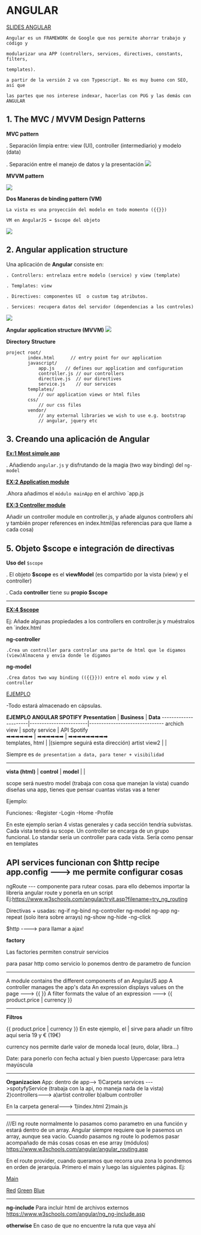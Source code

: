 <h1>ANGULAR</h1>

<a href="https://skylabcoders.github.io/bootcamp-julio2017/?full#135">SLIDES ANGULAR</a>

```
Angular es un FRAMEWORK de Google que nos permite ahorrar trabajo y código y

modularizar una APP (controllers, services, directives, constants, filters, 

templates).

a partir de la versión 2 va con Typescript. No es muy bueno con SEO, así que 

las partes que nos interese indexar, hacerlas con PUG y las demás con ANGULAR
```



<h2>1. The MVC / MVVM Design Patterns</h2>

**MVC pattern**

. Separación limpia entre: view (UI), controller (intermediario) y modelo (data)

. Separación entre el manejo de datos y la presentación
<img src="img/z__MVC.png">


**MVVM pattern**

<img src="img/z__MVVM.png">

**Dos Maneras de binding pattern (VM)**

    La vista es una proyección del modelo en todo momento ({{}})

    VM en AngularJS ➡ $scope del objeto

<img src="img/z__two-way-binding.png">


<h2>2. Angular application structure</h2>

Una aplicación de **Angular** consiste en:

    . Controllers: entrelaza entre modelo (service) y view (template)

    . Templates: view

    . Directives: componentes UI  o custom tag atributos.

    . Services: recupera datos del servidor (dependencias a los controles)

<img src="img/z__angular-app-structure.png">


**Angular application structure (MVVM)**
<img src="img/z__angular-app-structure-mvvm.png">


**Directory Structure**

```
project root/
        index.html      // entry point for our application
        javascript/
            app.js    // defines our application and configuration
            controller.js // our controllers
            directive.js  // our directives
            service.js    // our services
        templates/
            // our application views or html files
        css/
            // our css files
        vendor/
            // any external libraries we wish to use e.g. bootstrap
            // angular, jquery etc
```

<h2>3. Creando una aplicación de Angular</h2>

<a href="https://github.com/jovihu10/skylab_bootcamp2017/tree/master/COURSE/week3/angular/the_most_basic_app-1">**Ex:1 Most simple app**</a>

. Añadiendo `angular.js` y disfrutando de la magia (two way binding) del `ng-model`


<a href="https://github.com/jovihu10/skylab_bootcamp2017/tree/master/COURSE/week3/angular/aplication_module-2">**EX:2 Application module**</a>

.Ahora añadimos el `módulo mainApp` en el archivo `app.js

<a href="https://github.com/jovihu10/skylab_bootcamp2017/tree/master/COURSE/week3/angular/controller_module-3">**EX:3 Controller module**</a>

Añadir un controller module en controller.js, y añade algunos controllers ahí y también proper references en index.html(las referencias para que llame a cada cosa)


<h2>5. Objeto $scope e integración de directivas</h2>

**Uso del** `$scope`

. El objeto **$scope** es el **viewModel** (es compartido por la vista (view) y el controller)

. Cada **controller** tiene su **propio $scope**

____

<a href="https://github.com/jovihu10/skylab_bootcamp2017/tree/master/COURSE/week3/angular/scope-4">**EX:4 $scope**</a>

Ej: Añade algunas propiedades a los controllers en controller.js y muéstralos en `index.html




**ng-controller** 

    .Crea un controller para controlar una parte de html que le digamos (view)Almacena y envía donde le digamos

**ng-model**

    .Crea datos two way binding (({{}})) entre el modo view y el controller 

<a href="http://jsfiddle.net/lillylangtree/jja3fjt6/1/">EJEMPLO</a>

-Todo estará almacenado en cápsulas.

**EJEMPLO ANGULAR SPOTIFY**
**Presentation**      |    **Business**        |              **Data**
----------------------|------------------------|-------------------------------
archich view          |    spoty service       |         API Spotify         
➡➡➡➡➡➡                |    ➡➡➡➡➡➡              |        ➡➡➡➡➡➡➡➡➡      
templates, html       |                        |(siempre seguirá esta dirección)
artist view2          |                        |       


Siempre es `de presentation a data, para tener + visibilidad`

-------------------------------------------------------------------
**vista (html)**      |     **control**        |      **model**
                      |                        |            



scope será nuestro model (trabaja con cosa que manejan la vista)
cuando diseñas una app, tienes que pensar cuantas vistas vas a tener



Ejemplo:

Funciones:
-Register
-Login
-Home
-Profile

En este ejemplo serían 4 vistas generales y cada sección tendría subvistas. Cada vista tendrá su scope. Un controller se encarga de un grupo funcional. Lo standar sería un controller para cada vista.
Sería como pensar en templates



API services funcionan con $http recipe
app.config ---> me permite configurar cosas
-----
ngRoute --- componente para rutear cosas. para ello debemos importar la libreria angular route y ponerla en un script
Ej:https://www.w3schools.com/angular/tryit.asp?filename=try_ng_routing


Directivas + usadas:
ng-if
ng-bind
ng-controller
ng-model
ng-app
ng-repeat        (solo itera sobre arrays)
ng-show
ng-hide
-ng-click

$http ----> para llamar a ajax!



**factory**

Las factories permiten construir servicios



para pasar http como servicio lo ponemos dentro de parametro de funcion







------
A module contains the different components of an AngularJS app
A controller manages the app's data
An expression displays values on the page   ---> {{ }}
A filter formats the value of an expression ---> {{ product.price | currency }}

----
**Filtros**
<p class="price">{{ product.price | currency }}
En este ejemplo, el | sirve para añadir un filtro
aquí seria 19 y €  (19€)

currency nos permite darle valor de moneda local (euro, dolar, libra...)


Date: para ponerlo con fecha actual y bien puesto
Uppercase: para letra mayúscula




------------
**Organizacion**
App:
dentro de app-->
1)Carpeta services --->spotyfyService (trabaja con la api, no maneja nada de la vista)
2)controllers---> a)artist controller b)album controller

En la carpeta general--->
1)index.html
2)main.js







----------------------------------------------------------------------------
///El ng route normalmente lo pasamos como parametro en una función y estará dentro de un array. Angular siempre requiere que le pasemos un array, aunque sea vacio. Cuando pasamos ng route lo podemos pasar acompañado de más cosas cosas en ese array (módulos)
https://www.w3schools.com/angular/angular_routing.asp

En el route provider, cuando queramos que recorra una zona lo pondremos en orden de jerarquia. Primero el main y luego las siguientes páginas. Ej:

<body ng-app="myApp">

<p><a href="#/!">Main</a></p>

<a href="#!red">Red</a>
<a href="#!green">Green</a>
<a href="#!blue">Blue</a>

<div ng-view></div>

<script>
var app = angular.module("myApp", ["ngRoute"]);
app.config(function($routeProvider) {
    $routeProvider
    //solo será "/" porque es la raiz
    .when("/", {
        templateUrl : "main.htm"
    })
    // es "/red" porque es la siguiente sección después de la raíz (/main/red), y así constantemente
    .when("/red", {
        templateUrl : "red.htm"
    })
    .when("/green", {
        templateUrl : "green.htm"
    })
    .when("/blue", {
        templateUrl : "blue.htm"
    });
});
</script>
</body>



-------------------------------
**ng-include**
Para incluir html de archivos externos
https://www.w3schools.com/angular/ng_ng-include.asp


**otherwise**
En caso de que no encuentre la ruta que vaya ahí



